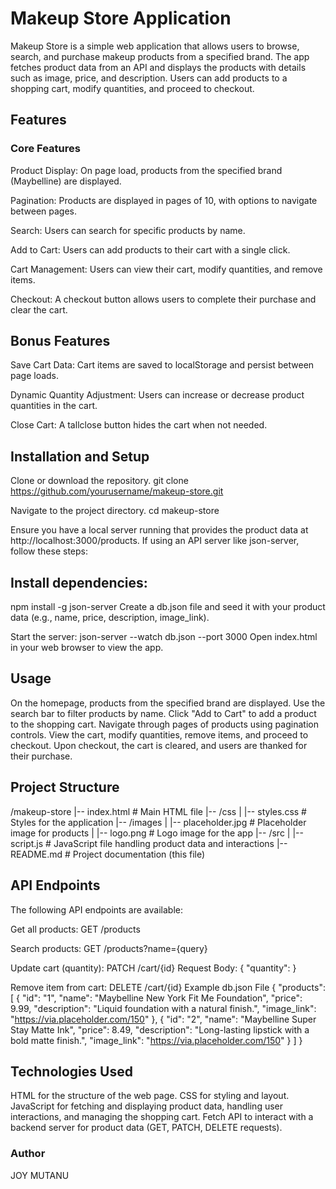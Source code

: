 # Makeup Store Application
Makeup Store is a simple web application that allows users to browse, search, and purchase makeup products from a specified brand. The app fetches product data from an API and displays the products with details such as image, price, and description. Users can add products to a shopping cart, modify quantities, and proceed to checkout.

## Features
### Core Features
Product Display:
On page load, products from the specified brand (Maybelline) are displayed.

Pagination:
Products are displayed in pages of 10, with options to navigate between pages.

Search:
Users can search for specific products by name.

Add to Cart:
Users can add products to their cart with a single click.

Cart Management:
Users can view their cart, modify quantities, and remove items.

Checkout:
A checkout button allows users to complete their purchase and clear the cart.

## Bonus Features
Save Cart Data:
Cart items are saved to localStorage and persist between page loads.

Dynamic Quantity Adjustment:
Users can increase or decrease product quantities in the cart.

Close Cart:
A tallclose button hides the cart when not needed.

## Installation and Setup
Clone or download the repository.
git clone https://github.com/yourusername/makeup-store.git

Navigate to the project directory.
cd makeup-store

Ensure you have a local server running that provides the product data at http://localhost:3000/products. If using an API server like json-server, follow these steps:

## Install dependencies:
npm install -g json-server
Create a db.json file and seed it with your product data (e.g., name, price, description, image_link).

Start the server:
json-server --watch db.json --port 3000
Open index.html in your web browser to view the app.

## Usage
On the homepage, products from the specified brand are displayed.
Use the search bar to filter products by name.
Click "Add to Cart" to add a product to the shopping cart.
Navigate through pages of products using pagination controls.
View the cart, modify quantities, remove items, and proceed to checkout.
Upon checkout, the cart is cleared, and users are thanked for their purchase.

## Project Structure
/makeup-store |-- index.html # Main HTML file |-- /css | |-- styles.css # Styles for the application |-- /images | |-- placeholder.jpg # Placeholder image for products | |-- logo.png # Logo image for the app |-- /src | |-- script.js # JavaScript file handling product data and interactions |-- README.md # Project documentation (this file)

## API Endpoints
The following API endpoints are available:

Get all products:
GET /products

Search products:
GET /products?name={query}

Update cart (quantity):
PATCH /cart/{id}
Request Body: { "quantity": <number> }

Remove item from cart:
DELETE /cart/{id}
Example db.json File
{
  "products": [
    {
      "id": "1",
      "name": "Maybelline New York Fit Me Foundation",
      "price": 9.99,
      "description": "Liquid foundation with a natural finish.",
      "image_link": "https://via.placeholder.com/150"
    },
    {
      "id": "2",
      "name": "Maybelline Super Stay Matte Ink",
      "price": 8.49,
      "description": "Long-lasting lipstick with a bold matte finish.",
      "image_link": "https://via.placeholder.com/150"
    }
  ]
}

## Technologies Used
HTML for the structure of the web page.
CSS for styling and layout.
JavaScript for fetching and displaying product data, handling user interactions, and managing the shopping cart.
Fetch API to interact with a backend server for product data (GET, PATCH, DELETE requests).


### Author
JOY MUTANU







